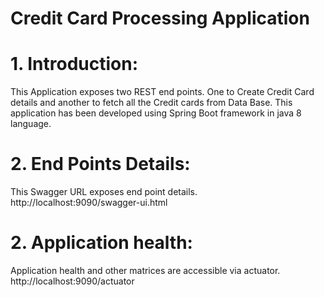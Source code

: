 #	Credit Card Processing Application
# 1. Introduction:
This Application exposes two REST end points. One to Create Credit Card details and another to fetch all the Credit cards from Data Base.
This application has been developed using Spring Boot framework in java 8 language.

# 2. End Points Details:
This Swagger URL exposes end point details.
http://localhost:9090/swagger-ui.html

# 2. Application health:
Application health and other matrices are accessible via actuator.
http://localhost:9090/actuator

